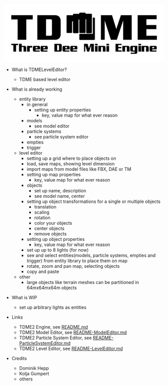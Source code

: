 ![LOGO](resources/logo/tdme_logo_full.png)

- What is TDMELevelEditor?
    - TDME based level editor 

- What is already working
    - entity library
        - in general
            - setting up entity properties
                - key, value map for what ever reason
        - models
            - see model editor
        - particle systems
            - see particle system editor
        - empties
        - trigger
    - level editor
        - setting up a grid where to place objects on
        - load, save maps, showing level dimension
        - import maps from model files like FBX, DAE or TM
        - setting up map properties
            - key, value map for what ever reason
        - objects
             - set up name, description
             - see model name, center
        - setting up object transformations for a single or multiple objects
             - translation
             - scaling
             - rotation
             - color your objects
             - center objects
             - remove objects
         - setting up object properties
             - key, value map for what ever reason
        - set up up to 8 lights (for now)
        - see and select entities(models, particle systems, empties and trigger) from entity library to place them on map
        - rotate, zoom and pan map, selecting objects
        - copy and paste
    - other
        - large objects like terrain meshes can be partitioned in 64mx64mx64m objects

- What is WIP
    - set up arbitrary lights as entities

- Links
	- TDME2 Engine, see [README.md](./README.md)
    - TDME2 Model Editor, see [README-ModelEditor.md](./README-ModelEditor.md)
    - TDME2 Particle System Editor, see [README-ParticleSystemEditor.md](./README-ParticleSystemEditor.md)
    - TDME2 Level Editor, see [README-LevelEditor.md](./README-LevelEditor.md)

- Credits
    - Dominik Hepp
    - Kolja Gumpert
    - others
